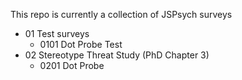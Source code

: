 This repo is currently a collection of JSPsych surveys

- 01 Test surveys
  * 0101 Dot Probe Test
- 02 Stereotype Threat Study (PhD Chapter 3)
  * 0201 Dot Probe
